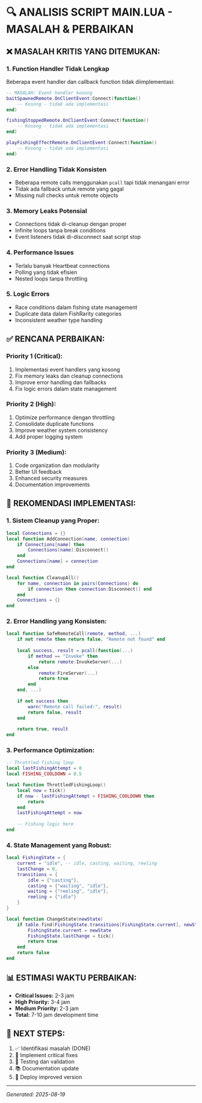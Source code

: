 # 🔍 ANALISIS SCRIPT MAIN.LUA - MASALAH & PERBAIKAN

## ❌ **MASALAH KRITIS YANG DITEMUKAN:**

### 1. **Function Handler Tidak Lengkap**
Beberapa event handler dan callback function tidak diimplementasi:

```lua
-- MASALAH: Event handler kosong
baitSpawnedRemote.OnClientEvent:Connect(function()
    -- Kosong - tidak ada implementasi
end)

fishingStoppedRemote.OnClientEvent:Connect(function()
    -- Kosong - tidak ada implementasi  
end)

playFishingEffectRemote.OnClientEvent:Connect(function()
    -- Kosong - tidak ada implementasi
end)
```

### 2. **Error Handling Tidak Konsisten**
- Beberapa remote calls menggunakan `pcall` tapi tidak menangani error
- Tidak ada fallback untuk remote yang gagal
- Missing null checks untuk remote objects

### 3. **Memory Leaks Potensial**
- Connections tidak di-cleanup dengan proper
- Infinite loops tanpa break conditions
- Event listeners tidak di-disconnect saat script stop

### 4. **Performance Issues**
- Terlalu banyak Heartbeat connections
- Polling yang tidak efisien
- Nested loops tanpa throttling

### 5. **Logic Errors**
- Race conditions dalam fishing state management
- Duplicate data dalam FishRarity categories
- Inconsistent weather type handling

## ✅ **RENCANA PERBAIKAN:**

### **Priority 1 (Critical):**
1. Implementasi event handlers yang kosong
2. Fix memory leaks dan cleanup connections
3. Improve error handling dan fallbacks
4. Fix logic errors dalam state management

### **Priority 2 (High):**
1. Optimize performance dengan throttling
2. Consolidate duplicate functions
3. Improve weather system consistency
4. Add proper logging system

### **Priority 3 (Medium):**
1. Code organization dan modularity
2. Better UI feedback
3. Enhanced security measures
4. Documentation improvements

## 🚀 **REKOMENDASI IMPLEMENTASI:**

### **1. Sistem Cleanup yang Proper:**
```lua
local Connections = {}
local function AddConnection(name, connection)
    if Connections[name] then
        Connections[name]:Disconnect()
    end
    Connections[name] = connection
end

local function CleanupAll()
    for name, connection in pairs(Connections) do
        if connection then connection:Disconnect() end
    end
    Connections = {}
end
```

### **2. Error Handling yang Konsisten:**
```lua
local function SafeRemoteCall(remote, method, ...)
    if not remote then return false, "Remote not found" end
    
    local success, result = pcall(function(...)
        if method == "Invoke" then
            return remote:InvokeServer(...)
        else
            remote:FireServer(...)
            return true
        end
    end, ...)
    
    if not success then
        warn("Remote call failed:", result)
        return false, result
    end
    
    return true, result
end
```

### **3. Performance Optimization:**
```lua
-- Throttled fishing loop
local lastFishingAttempt = 0
local FISHING_COOLDOWN = 0.5

local function ThrottledFishingLoop()
    local now = tick()
    if now - lastFishingAttempt < FISHING_COOLDOWN then
        return
    end
    lastFishingAttempt = now
    
    -- Fishing logic here
end
```

### **4. State Management yang Robust:**
```lua
local FishingState = {
    current = "idle", -- idle, casting, waiting, reeling
    lastChange = 0,
    transitions = {
        idle = {"casting"},
        casting = {"waiting", "idle"},
        waiting = {"reeling", "idle"},
        reeling = {"idle"}
    }
}

local function ChangeState(newState)
    if table.find(FishingState.transitions[FishingState.current], newState) then
        FishingState.current = newState
        FishingState.lastChange = tick()
        return true
    end
    return false
end
```

## 📊 **ESTIMASI WAKTU PERBAIKAN:**

- **Critical Issues:** 2-3 jam
- **High Priority:** 3-4 jam  
- **Medium Priority:** 2-3 jam
- **Total:** 7-10 jam development time

## 🎯 **NEXT STEPS:**

1. ✅ Identifikasi masalah (DONE)
2. 🔧 Implement critical fixes
3. 🧪 Testing dan validation
4. 📚 Documentation update
5. 🚀 Deploy improved version

---
*Generated: 2025-08-19*
